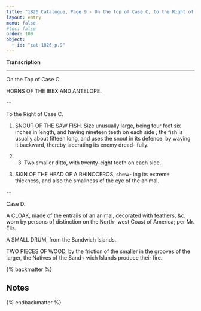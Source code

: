 ```yaml
---
title: "1826 Catalogue, Page 9 - On the top of Case C, to the Right of Case C & Case D"
layout: entry
menu: false
#toc: false
order: 109
object:
  - id: "cat-1826-p.9"
---
```


**Transcription**

---


On the Top of Case C.

HORNS OF THE IBEX AND ANTELOPE.

--

To the Right of Case C.

1. SNOUT OF THE SAW FISH.
Size unusually large, being four feet six inches in length,
and having nineteen teeth on each side ; the fish is usually
about fifteen long, and uses the snout in its defence, by
waving it backward, thereby lacerating its enemy dread-
fully.

2. 3. Two smaller ditto, with twenty-eight teeth on each side.

4. SKIN OF THE HEAD OF A RHINOCEROS, shew-
ing its extreme thickness, and also the smallness of
the eye of the animal.

--

Case D.

A CLOAK, made of the entrails of an animal, decorated
with feathers, &c. worn by persons of distinction on
the North- west Coast of America; per Mr. Elis.

A SMALL DRUM, from the Sandwich Islands.

TWO PIECES OF WOOD, by the friction of the smaller
in the grooves of the larger, the Natives of the Sand¬
wich Islands produce their fire.

{% backmatter %}

## Notes

{% endbackmatter %}
